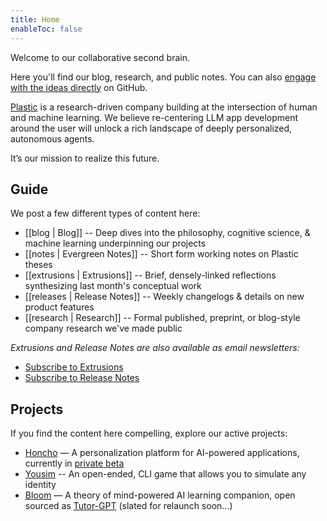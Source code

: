 ```yaml
---
title: Home
enableToc: false
---
```

Welcome to our collaborative second brain. 

Here you'll find our blog, research, and public notes. You can also [engage with the ideas directly](https://github.com/plastic-labs/blog) on GitHub.

[Plastic](https://plasticlabs.ai) is a research-driven company building at the intersection of human and machine learning. We believe re-centering LLM app development around the user will unlock a rich landscape of deeply personalized, autonomous agents.

It’s our mission to realize this future.

## Guide

We post a few different types of content here:
  
- [[blog | Blog]] -- Deep dives into the philosophy, cognitive science, & machine learning underpinning our projects
- [[notes | Evergreen Notes]] -- Short form working notes on Plastic theses
- [[extrusions | Extrusions]] -- Brief, densely-linked reflections synthesizing last month's conceptual work
- [[releases | Release Notes]] -- Weekly changelogs & details on new product features  
- [[research | Research]] -- Formal published, preprint, or blog-style company research we've made public

*Extrusions and Release Notes are also available as email newsletters:*
- [Subscribe to Extrusions](https://plasticlabs.typeform.com/extrusions)  
- [Subscribe to Release Notes](https://plasticlabs.typeform.com/honchoupdates)  

## Projects

If you find the content here compelling, explore our active projects:

- [Honcho](https://honcho.dev) — A personalization platform for AI-powered applications, currently in [private beta](https://plasticlabs.typeform.com/honchobeta)  
- [Yousim](https://yousim.ai) -- An open-ended, CLI game that allows you to simulate any identity
- [Bloom](https://bloombot.ai) — A theory of mind-powered AI learning companion, open sourced as [Tutor-GPT](https://github.com/plastic-labs/tutor-gpt) (slated for relaunch soon...)  
